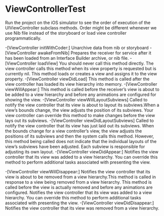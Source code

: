 ViewControllerTest
==================

Run the project on the iOS simulator to see the order of execution of the UIViewController subclass methods.
Order might be different whenever we use Nib file instead of the storyboard or load view controller programmatically.

-[ViewController initWithCoder:]
 Unarchive data from nib or storyboard 
-[ViewController awakeFromNib]
Prepares the receiver for service after it has been loaded from an Interface Builder archive, or nib file.
-[ViewController loadView]
 You should never call this method directly. The view controller calls this method when its view property is requested but is currently nil. This method loads or creates a view and assigns it to the view property.
-[ViewController viewDidLoad]
 This method is called after the view controller has loaded its view hierarchy into memory.
-[ViewController viewWillAppear:]
This method is called before the receiver’s view is about to be added to a view hierarchy and before any animations are configured for showing the view.
-[ViewController viewWillLayoutSubviews]
 Called to notify the view controller that its view is about to layout its subviews.When a view’s bounds change, the view adjusts the position of its subviews. Your view controller can override this method to make changes before the view lays out its subviews. 
-[ViewController viewDidLayoutSubviews]
 Called to notify the view controller that its view has just laid out its subviews. When the bounds change for a view controller’s view, the view adjusts the positions of its subviews and then the system calls this method. However, this method being called does not indicate that the individual layouts of the view’s subviews have been adjusted. Each subview is responsible for adjusting its own layout. 
-[ViewController viewDidAppear:]
Notifies the view controller that its view was added to a view hierarchy. You can override this method to perform additional tasks associated with presenting the view.


-[ViewController viewWillDisappear:]
Notifies the view controller that its view is about to be removed from a view hierarchy.This method is called in response to a view being removed from a view hierarchy. This method is called before the view is actually removed and before any animations are configured. Notifies the view controller that its view was added to a view hierarchy. You can override this method to perform additional tasks associated with presenting the view.
-[ViewController viewDidDisappear:]
Notifies the view controller that its view was removed from a view hierarchy.
